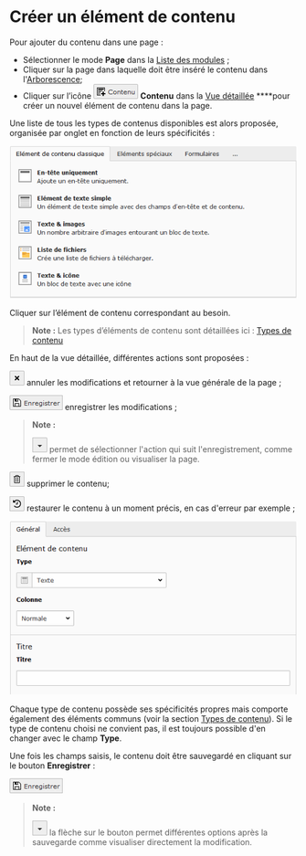 # Créer un élément de contenu

Pour ajouter du contenu dans une page :

* Sélectionner le mode **Page** dans la [Liste des modules](../premiers-pas/se-reperer-dans-le-backend.md) ;
* Cliquer sur la page dans laquelle doit être inséré le contenu dans l'[Arborescence](../premiers-pas/se-reperer-dans-le-backend.md);
* Cliquer sur l’icône ![](../../.gitbook/assets/add_content_btn.png) **Contenu** dans la [Vue détaillée](../premiers-pas/se-reperer-dans-le-backend.md) ****pour créer un nouvel élément de contenu dans la page.

Une liste de tous les types de contenus disponibles est alors proposée, organisée par onglet en fonction de leurs spécificités :

![](../../.gitbook/assets/add_content_list.png)

Cliquer sur l’élément de contenu correspondant au besoin.

> **Note :** Les types d’éléments de contenu sont détaillées ici : [Types de contenu](types-de-contenu/)

En haut de la vue détaillée, différentes actions sont proposées :

![](../../.gitbook/assets/btn_page_cancel.png.png) annuler les modifications et retourner à la vue générale de la page ;

![](../../.gitbook/assets/btn_page_save%20%281%29.png) enregistrer les modifications ;

> **Note :** 
>
> ![](../../.gitbook/assets/btn_page_other%20%282%29.png) permet de sélectionner l'action qui suit l'enregistrement, comme fermer le mode édition ou visualiser la page.

![](../../.gitbook/assets/btn_page_remove%20%282%29.png) supprimer le contenu;

![](../../.gitbook/assets/btn_page_restore.png) restaurer le contenu à un moment précis, en cas d'erreur par exemple ;

![](../../.gitbook/assets/add_content_text.png)

Chaque type de contenu possède ses spécificités propres mais comporte également des éléments communs \(voir la section [Types de contenu](types-de-contenu/)\). Si le type de contenu choisi ne convient pas, il est toujours possible d'en changer avec le champ **Type**.

Une fois les champs saisis, le contenu doit être sauvegardé en cliquant sur le bouton **Enregistrer** :

![](../../.gitbook/assets/btn_page_save%20%282%29.png)

> **Note :**
>
> ![](../../.gitbook/assets/btn_page_other%20%281%29.png) la flèche sur le bouton permet différentes options après la sauvegarde comme visualiser directement la modification.

